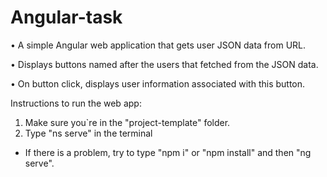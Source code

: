 # Angular-task

• A simple Angular web application that gets user JSON data from URL.

• Displays buttons named after the users that fetched from the JSON data.

• On button click, displays user information associated with this button.

Instructions to run the web app:
1) Make sure you`re in the "project-template" folder.
2) Type "ns serve" in the terminal
* If there is a problem, try to type "npm i" or "npm install" and then "ng serve".
